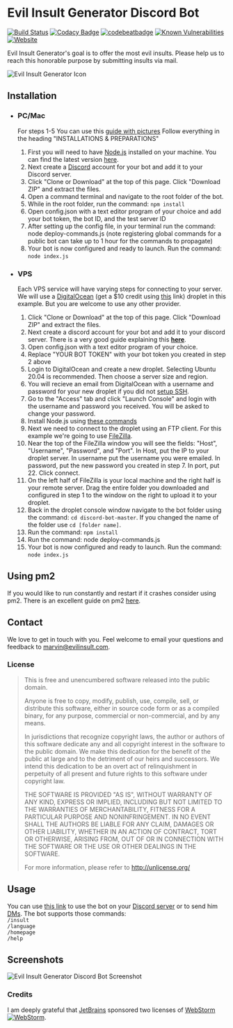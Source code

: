 # Evil Insult Generator Discord Bot

[![Build Status](https://travis-ci.org/EvilInsultGenerator/discord-bot.svg?branch=master)](https://travis-ci.org/EvilInsultGenerator/discord-bot)
[![Codacy Badge](https://app.codacy.com/project/badge/Grade/6b510145357940d2897585500ce078b4)](https://www.codacy.com/gh/EvilInsultGenerator/discord-bot/dashboard?utm_source=github.com&amp;utm_medium=referral&amp;utm_content=EvilInsultGenerator/discord-bot&amp;utm_campaign=Badge_Grade)
[![codebeatbadge](https://codebeat.co/badges/4b25afd3-ec15-40c6-a2ad-8f6624b28a72#1)](https://codebeat.co/projects/github-com-evilinsultgenerator-discord-bot-master)
[![Known Vulnerabilities](https://snyk.io/test/github/evilinsultgenerator/discord-bot/badge.svg)](https://snyk.io/test/github/evilinsultgenerator/discord-bot)
[![Website](https://img.shields.io/website-up-down-green-red/https/shields.io.svg)](https://evilinsult.com)

Evil Insult Generator's goal is to offer the most evil insults. Please help us to reach this honorable purpose by submitting insults
via mail.

![Evil Insult Generator Icon](https://cloud.githubusercontent.com/assets/22981912/19600664/5521d010-97a6-11e6-9f67-fec931b199d7.png)

## Installation


*	### PC/Mac
    For steps 1-5 You can use this [guide with pictures](https://discordjs.guide/preparations/) Follow everything in the heading "INSTALLATIONS & PREPARATIONS"
    1.  First you will need to have [Node.js](https://nodejs.org/) installed on your machine. You can find the latest version [here](https://nodejs.org/).
    2.  Next create a [Discord](https://discordapp.com/) account for your bot and add it to your Discord server.
	3.  Click "Clone or Download" at the top of this page. Click "Download ZIP" and extract the files.
	4.  Open a command terminal and navigate to the root folder of the bot.
	5.  While in the root folder, run the command: `npm install`
	6.  Open config.json with a text editor program of your choice and add your bot token, the bot ID, and the test server ID
    7.  After setting up the config file, in your terminal run the command: node deploy-commands.js 
        (note registering global commands for a public bot can take up to 1 hour for the commands to propagate)
	8.  Your bot is now configured and ready to launch. Run the command: `node index.js`

*	### VPS
    Each VPS service will have varying steps for connecting to your server. We will use a [DigitalOcean](https://m.do.co/c/d4e804717547) (get a $10 credit using [this](https://m.do.co/c/d4e804717547) link) droplet in this example.
    But you are welcome to use any other provider.
    1. Click "Clone or Download" at the top of this page. Click "Download ZIP" and extract the files.
    2. Next create a discord account for your bot and add it to your discord server. There is a very good guide explaining this __[here](https://github.com/reactiflux/discord-irc/wiki/Creating-a-discord-bot-&-getting-a-token)__.
    3. Open config.json with a text editor program of your choice.
	4. Replace "YOUR BOT TOKEN" with your bot token you created in step 2 above
	5. Login to DigitalOcean and create a new droplet. Selecting Ubuntu 20.04 is recommended. Then choose a server size and region.
	6. You will recieve an email from DigitalOcean with a username and password for your new droplet if you did not [setup SSH](https://www.digitalocean.com/community/tutorials/how-to-connect-to-your-droplet-with-ssh).
	7. Go to the "Access" tab and click "Launch Console" and login with the username and password you received. You will be asked to change your password.
	8. Install Node.js using [these commands](https://tecadmin.net/install-latest-nodejs-npm-on-ubuntu/)
	9. Next we need to connect to the droplet using an FTP client. For this example we're going to use [FileZilla](https://filezilla-project.org/).
	10. Near the top of the FileZilla window you will see the fields: "Host", "Username", "Password", and "Port". In Host, put the IP to your droplet server. In username put the username you were emailed. In password, put the new password you created in step 7. In port, put 22. Click connect.
	11. On the left half of FileZilla is your local machine and the right half is your remote server. Drag the entire folder you downloaded and configured in step 1 to the window on the right to upload it to your droplet.
	12. Back in the droplet console window navigate to the bot folder using the command: `cd discord-bot-master`. If you changed the name of the folder use `cd [folder name]`.
	13. Run the command: `npm install`
    14. Run the command: node deploy-commands.js
	15. Your bot is now configured and ready to launch. Run the command: `node index.js`


## Using pm2

If you would like to run constantly and restart if it crashes consider using pm2. There is an excellent guide on pm2 [here](http://pm2.keymetrics.io/docs/usage/quick-start/).




## Contact

We love to get in touch with you. Feel welcome to email your questions and feedback to [marvin@evilinsult.com](mailto:marvin@evilinsult.com).

### License
> This is free and unencumbered software released into the public domain.
>
> Anyone is free to copy, modify, publish, use, compile, sell, or
> distribute this software, either in source code form or as a compiled
> binary, for any purpose, commercial or non-commercial, and by any
> means.
>
> In jurisdictions that recognize copyright laws, the author or authors
> of this software dedicate any and all copyright interest in the
> software to the public domain. We make this dedication for the benefit
> of the public at large and to the detriment of our heirs and
> successors. We intend this dedication to be an overt act of
> relinquishment in perpetuity of all present and future rights to this
> software under copyright law.
>
> THE SOFTWARE IS PROVIDED "AS IS", WITHOUT WARRANTY OF ANY KIND,
> EXPRESS OR IMPLIED, INCLUDING BUT NOT LIMITED TO THE WARRANTIES OF
> MERCHANTABILITY, FITNESS FOR A PARTICULAR PURPOSE AND NONINFRINGEMENT.
> IN NO EVENT SHALL THE AUTHORS BE LIABLE FOR ANY CLAIM, DAMAGES OR
> OTHER LIABILITY, WHETHER IN AN ACTION OF CONTRACT, TORT OR OTHERWISE,
> ARISING FROM, OUT OF OR IN CONNECTION WITH THE SOFTWARE OR THE USE OR
> OTHER DEALINGS IN THE SOFTWARE.
>
> For more information, please refer to <http://unlicense.org/>

## Usage

You can use [this link](https://discord.com/api/oauth2/authorize?client_id=934866584986615828&permissions=0&scope=bot%20applications.commands) to use the bot on your [Discord server](https://discordapp.com/) or to send him [DMs](https://support.discordapp.com/hc/en-us/articles/204849987-What-are-Direct-Messages-PM-DM-).
The bot supports those commands: <br>
`/insult` <br>
`/language` <br>
`/homepage` <br>
`/help` <br>

## Screenshots

![Evil Insult Generator Discord Bot Screenshot](https://user-images.githubusercontent.com/16610908/29475712-4306c40a-8461-11e7-8cfc-f44d69cce8d9.PNG)

### Credits
I am deeply grateful that [JetBrains](https://www.jetbrains.com/) sponsored two licenses of [WebStorm](https://www.jetbrains.com/webstorm/)
[![WebStorm](https://user-images.githubusercontent.com/16610908/28754026-65f4866a-753d-11e7-97cb-9c59fffbc9a6.png)](https://www.jetbrains.com/webstorm/).

